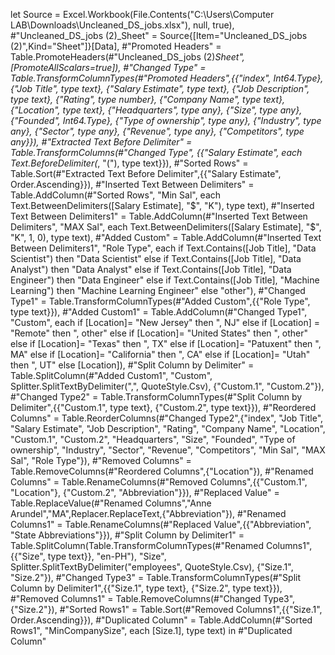 let
    Source = Excel.Workbook(File.Contents("C:\Users\Computer LAB\Downloads\Uncleaned_DS_jobs.xlsx"), null, true),
    #"Uncleaned_DS_jobs (2)_Sheet" = Source{[Item="Uncleaned_DS_jobs (2)",Kind="Sheet"]}[Data],
    #"Promoted Headers" = Table.PromoteHeaders(#"Uncleaned_DS_jobs (2)_Sheet", [PromoteAllScalars=true]),
    #"Changed Type" = Table.TransformColumnTypes(#"Promoted Headers",{{"index", Int64.Type}, {"Job Title", type text}, {"Salary Estimate", type text}, {"Job Description", type text}, {"Rating", type number}, {"Company Name", type text}, {"Location", type text}, {"Headquarters", type any}, {"Size", type any}, {"Founded", Int64.Type}, {"Type of ownership", type any}, {"Industry", type any}, {"Sector", type any}, {"Revenue", type any}, {"Competitors", type any}}),
    #"Extracted Text Before Delimiter" = Table.TransformColumns(#"Changed Type", {{"Salary Estimate", each Text.BeforeDelimiter(_, "("), type text}}),
    #"Sorted Rows" = Table.Sort(#"Extracted Text Before Delimiter",{{"Salary Estimate", Order.Ascending}}),
    #"Inserted Text Between Delimiters" = Table.AddColumn(#"Sorted Rows", "Min Sal", each Text.BetweenDelimiters([Salary Estimate], "$", "K"), type text),
    #"Inserted Text Between Delimiters1" = Table.AddColumn(#"Inserted Text Between Delimiters", "MAX Sal", each Text.BetweenDelimiters([Salary Estimate], "$", "K", 1, 0), type text),
    #"Added Custom" = Table.AddColumn(#"Inserted Text Between Delimiters1", "Role Type", each if Text.Contains([Job Title], "Data Scientist") then
"Data Scientist"
else if Text.Contains([Job Title], "Data Analyst") then
"Data Analyst"
else if Text.Contains([Job Title], "Data Engineer") then
"Data Engineer"
else if Text.Contains([Job Title], "Machine Learning") then
"Machine Learning Engineer"
else
"other"),
    #"Changed Type1" = Table.TransformColumnTypes(#"Added Custom",{{"Role Type", type text}}),
    #"Added Custom1" = Table.AddColumn(#"Changed Type1", "Custom", each if [Location]= "New Jersey" then ", NJ"
else if [Location] = "Remote" then ", other"
else if [Location]= "United States" then ", other"
else if [Location]= "Texas" then ", TX"
else if [Location]= "Patuxent" then ", MA"
else if [Location]= "California" then ", CA"
else if [Location]= "Utah" then ", UT"
else [Location]),
    #"Split Column by Delimiter" = Table.SplitColumn(#"Added Custom1", "Custom", Splitter.SplitTextByDelimiter(",", QuoteStyle.Csv), {"Custom.1", "Custom.2"}),
    #"Changed Type2" = Table.TransformColumnTypes(#"Split Column by Delimiter",{{"Custom.1", type text}, {"Custom.2", type text}}),
    #"Reordered Columns" = Table.ReorderColumns(#"Changed Type2",{"index", "Job Title", "Salary Estimate", "Job Description", "Rating", "Company Name", "Location", "Custom.1", "Custom.2", "Headquarters", "Size", "Founded", "Type of ownership", "Industry", "Sector", "Revenue", "Competitors", "Min Sal", "MAX Sal", "Role Type"}),
    #"Removed Columns" = Table.RemoveColumns(#"Reordered Columns",{"Location"}),
    #"Renamed Columns" = Table.RenameColumns(#"Removed Columns",{{"Custom.1", "Location"}, {"Custom.2", "Abbreviation"}}),
    #"Replaced Value" = Table.ReplaceValue(#"Renamed Columns","Anne Arundel","MA",Replacer.ReplaceText,{"Abbreviation"}),
    #"Renamed Columns1" = Table.RenameColumns(#"Replaced Value",{{"Abbreviation", "State Abbreviations"}}),
    #"Split Column by Delimiter1" = Table.SplitColumn(Table.TransformColumnTypes(#"Renamed Columns1", {{"Size", type text}}, "en-PH"), "Size", Splitter.SplitTextByDelimiter("employees", QuoteStyle.Csv), {"Size.1", "Size.2"}),
    #"Changed Type3" = Table.TransformColumnTypes(#"Split Column by Delimiter1",{{"Size.1", type text}, {"Size.2", type text}}),
    #"Removed Columns1" = Table.RemoveColumns(#"Changed Type3",{"Size.2"}),
    #"Sorted Rows1" = Table.Sort(#"Removed Columns1",{{"Size.1", Order.Ascending}}),
    #"Duplicated Column" = Table.AddColumn(#"Sorted Rows1", "MinCompanySize", each [Size.1], type text)
in
    #"Duplicated Column"
